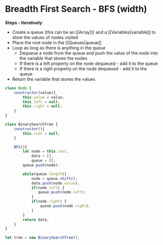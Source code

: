 # Breadth First Search - BFS (width)

**Steps - Iteratively**

-   Create a queue (this can be an [[Array]]) and a [[Variables|variable]] to store the values of nodes visited
-   Place the root node in the [[Queues|queue]]
-   Loop as long as there is anything in the queue
    -   Dequeue a node from the queue and push the value of the node into the variable that stores the nodes
    -   If there is a left property on the node dequeued - add it to the queue
    -   If there is a right property on the node dequeued - add it to the queue
-   Return the variable that stores the values

```js
class Node {
    constructor(value){
        this.value = value;
        this.left = null;
        this.right = null;
    }
}

class BinarySearchTree {
    constructor(){
        this.root = null;
    }

    BFS(){
        let node = this.root,
            data = [],
            queue = [];
        queue.push(node);

        while(queue.length){
            node = queue.shift();
            data.push(node.value);
            if(node.left) {
               queue.push(node.left);
            }
            if(node.right) {
                queue.push(node.right);
            }
        }
        return data;
    }
}

let tree = new BinarySearchTree();
```
